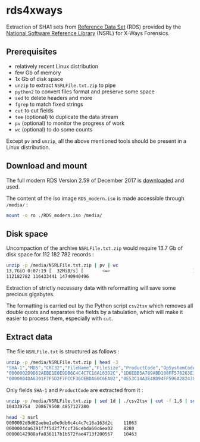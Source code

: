 # rds4xways

Extraction of SHA1 sets from [Reference Data Set](https://www.nist.gov/itl/ssd/software-quality-group/nsrl-download/current-rds-hash-sets) (RDS) provided by the [National Software Reference Library](https://www.nist.gov/software-quality-group/national-software-reference-library-nsrl) (NSRL) for X-Ways Forensics.


## Prerequisites

- relatively recent Linux distribution
- few Gb of memory
- 1x Gb of disk space
- `unzip` to extract `NSRLFile.txt.zip` to pipe
- `python2` to convert files format and preserve some space
- `sed` to delete headers and more
- `fgrep` to match fixed strings
- `cut` to cut fields
- `tee` (optional) to duplicate the data stream
- `pv` (optional) to monitor the progress of work
- `wc` (optional) to do some counts

Except `pv` and `unzip`, all the above mentioned tools should be present in a Linux distribution.


## Download and mount

The full modern RDS Version 2.59 of December 2017 is [downloaded](https://www.nist.gov/itl/ssd/software-quality-group/nsrl-download/current-rds-hash-sets) and used.

The content of the iso image `RDS_modern.iso` is made accessible through `/media/` :

```bash
mount -o ro ./RDS_modern.iso /media/
```


## Disk space

Uncompaction of the archive `NSRLFile.txt.zip` would require 13.7 Gb of disk space for 112 182 782 records :

```bash
unzip -p /media/NSRLFile.txt.zip | pv | wc
13,7GiO 0:07:19 [  32MiB/s] [       <=>                               ]
112182782 116433441 14740940496
```

Extraction of strictly necessary data with reformatting will save some precious gigabytes.

The formatting is carried out by the Python script `csv2tsv` which removes all double quots and separates the fields by a tabulation, which will make it easier to process them, especially with `cut`.


## Extract data

The file `NSRLFile.txt` is structured as follows :

```bash
unzip -p /media/NSRLFile.txt.zip | head -3
"SHA-1","MD5","CRC32","FileName","FileSize","ProductCode","OpSystemCode","SpecialCode"
"0000002D9D62AEBE1E0E9DB6C4C4C7C16A163D2C","1D6EBB5A789ABD108FF578263E1F40F3","FFFFFFFF","_sfx_0024._p",4109,11063,"358",""
"0000004DA6391F7F5D2F7FCCF36CEBDA60C6EA02","0E53C14A3E48D94FF596A2824307B492","AA6A7B16","00br2026.gif",2226,8280,"358",""
```

Only fields `SHA-1` and `ProductCode` are extracted from it :

```bash
unzip -p /media/NSRLFile.txt.zip | sed 1d | ./csv2tsv | cut -f 1,6 | sort -u | tee nsrl | wc
104339754  208679508 4857127280
```
```bash
head -3 nsrl 
0000002d9d62aebe1e0e9db6c4c4c7c16a163d2c	11063
0000004da6391f7f5d2f7fccf36cebda60c6ea02	8280
00000142988afa836117b1b572fae4713f200567	10463
```

